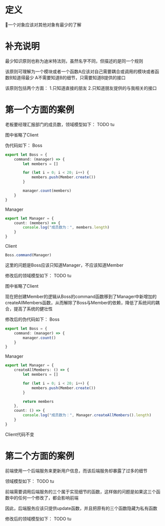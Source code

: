 # 定义

一个对象应该对其他对象有最少的了解




# 补充说明


最少知识原则也称为迪米特法则，虽然名字不同，但描述的是同一个规则

该原则可理解为一个模块或者一个函数A应该对自己需要耦合或调用的模块或者函数B知道得最少
A不需要知道B的细节，只需要知道B提供的接口

该原则包括两个方面：
1.只知道直接的朋友
2.只知道朋友提供的与我相关的接口



# 第一个方面的案例

老板要经理汇报部门的成员数，领域模型如下：
TODO tu

图中省略了Client

伪代码如下：
Boss
```ts
export let Boss = {
    command: (manager) => {
        let members = []

        for (let i = 0; i < 20; i++) {
            members.push(Member.create())
        }

        manager.count(members)
    }
}
```
Manager
```ts
export let Manager = {
    count: (members) => {
        console.log("成员数为：", members.length)
    }
}
```
Client
```ts
Boss.command(Manager)
```


这里的问题是Boss应该只知道Manager，不应该知道Member


修改后的领域模型如下：
TODO tu

图中省略了Client

现在把创建Member的逻辑从Boss的command函数移到了Manager中新增加的createAllMembers函数，从而解除了Boss与Member的依赖，降低了系统间的耦合，提高了系统的健壮性


修改后的伪代码如下：
Boss
```ts
export let Boss = {
    command: (manager) => {
        manager.count()
    }
}
```
Manager
```ts
export let Manager = {
    createAllMembers: () => {
        let members = []

        for (let i = 0; i < 20; i++) {
            members.push(Member.create())
        }

        return members
    },
    count: () => {
        console.log("成员数为：", Manager.createAllMembers().length)
    }
}
```
Client代码不变



# 第二个方面的案例

前端使用一个后端服务来更新用户信息，而该后端服务却暴露了过多的细节

领域模型如下：
TODO tu


前端需要调用后端服务的三个属于实现细节的函数，这样做的问题是如果这三个函数中的任何一个修改了，都会影响前端

因此，后端服务应该只提供update函数，并且把原有的三个函数隐藏为私有函数

修改后的领域模型如下：
TODO tu



